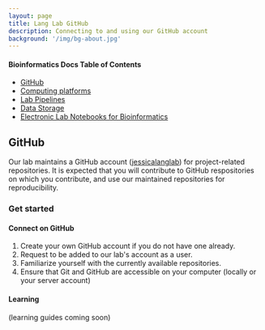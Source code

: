 ```yaml
---
layout: page
title: Lang Lab GitHub
description: Connecting to and using our GitHub account
background: '/img/bg-about.jpg'
---
```


#### Bioinformatics Docs Table of Contents
+ [GitHub](https://jessicalanglab.github.io/Resources/BioinformaticDocs/GitHub)
+ [Computing platforms](https://jessicalanglab.github.io/Resources/BioinformaticDocs/ComputingPlatforms)
+ [Lab Pipelines](https://jessicalanglab.github.io/Resources/BioinformaticDocs/pipelines)
+ [Data Storage](https://jessicalanglab.github.io/Resources/BioinformaticDocs/storage)
+ [Electronic Lab Notebooks for Bioinformatics](https://jessicalanglab.github.io/Resources/BioinformaticDocs/notes)

## GitHub
Our lab maintains a GitHub account ([jessicalanglab](https://github.com/jessicalanglab)) for project-related repositories. It is expected that you will contribute to GitHub respositories on which you contribute, and use our maintained repositories for reproducibility.

### Get started

#### Connect on GitHub
1. Create your own GitHub account if you do not have one already.
2. Request to be added to our lab's account as a user.
3. Familiarize yourself with the currently available repositories.
4. Ensure that Git and GitHub are accessible on your computer (locally or your server account)


#### Learning
(learning guides coming soon)
